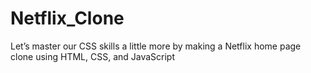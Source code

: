 # Netflix_Clone
Let’s master our CSS skills a little more by making a Netflix home page clone using HTML, CSS, and JavaScript 
